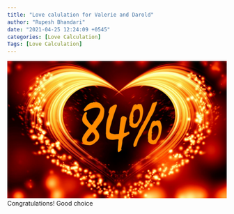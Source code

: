 ```yaml
---
title: "Love calulation for Valerie and Darold"
author: "Rupesh Bhandari"
date: "2021-04-25 12:24:09 +0545"
categories: [Love Calculation]
Tags: [Love Calculation]
---
```


![Match Picture](/assets/img/lovecal/Valerie-Darold.jpg)
Congratulations! Good choice
    